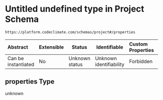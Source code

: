 # Untitled undefined type in Project Schema

```txt
https://platform.codeclimate.com/schemas/project#/properties
```




| Abstract            | Extensible | Status         | Identifiable            | Custom Properties | Additional Properties | Access Restrictions | Defined In                                                                        |
| :------------------ | ---------- | -------------- | ----------------------- | :---------------- | --------------------- | ------------------- | --------------------------------------------------------------------------------- |
| Can be instantiated | No         | Unknown status | Unknown identifiability | Forbidden         | Allowed               | none                | [Project.schema.json\*](../../schemas/Project.schema.json "open original schema") |

## properties Type

unknown
